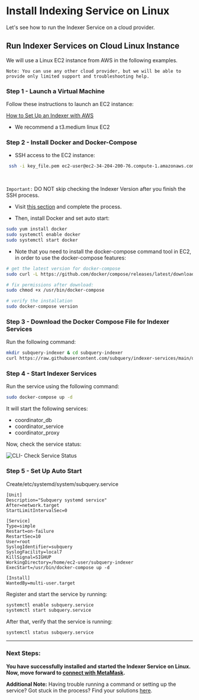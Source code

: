 # Install Indexing Service on Linux

Let's see how to run the Indexer Service on a cloud provider. 

## **Run Indexer Services on Cloud Linux Instance**

We will use a Linux EC2 instance from AWS in the following examples. 

```
Note: You can use any other cloud provider, but we will be able to provide only limited support and troubleshooting help.
```


### **Step 1 - Launch a Virtual Machine**

Follow these instructions to launch an EC2 instance:

[How to Set Up an Indexer with AWS](../indexers/set-up-indexer-aws.md) 

- We recommend a t3.medium linux EC2

### **Step 2 - Install Docker and Docker-Compose**

- SSH access to the EC2 instance:

```bash
 ssh -i key_file.pem ec2-user@ec2-34-204-200-76.compute-1.amazonaws.com
```
<br />

`Important:` DO NOT skip checking the Indexer Version after you finish the SSH process. 

- Visit [this section](../indexers/become-an-indexer.html#_2-1-check-indexer-version) and complete the process.


- Then, install Docker and set auto start:

```bash
sudo yum install docker
sudo systemctl enable docker
sudo systemctl start docker
```

- Note that you need to install the docker-compose command tool in EC2, in order to use the docker-compose features:

```bash
# get the latest version for docker-compose
sudo curl -L https://github.com/docker/compose/releases/latest/download/docker-compose-$(uname -s)-$(uname -m) -o /usr/bin/docker-compose

# fix permissions after download:
sudo chmod +x /usr/bin/docker-compose

# verify the installation
sudo docker-compose version
```

### **Step 3 - Download the Docker Compose File for Indexer Services**

Run the following command:

```bash
mkdir subquery-indexer & cd subquery-indexer
curl https://raw.githubusercontent.com/subquery/indexer-services/main/docker-compose.yml -o docker-compose.yml
```

### **Step 4 - Start Indexer Services**

Run the service using the following command:

```bash
sudo docker-compose up -d
```

It will start the following services:

- coordinator_db
- coordinator_service
- coordinator_proxy

Now, check the service status: <br />

![CLI- Check Service Status](/assets/img/cli_servicestatuss_install_on_linux.png)

### Step 5 - Set Up Auto Start


Create/etc/systemd/system/subquery.service

```
[Unit]
Description="Subquery systemd service"
After=network.target
StartLimitIntervalSec=0

[Service]
Type=simple
Restart=on-failure
RestartSec=10
User=root
SyslogIdentifier=subquery
SyslogFacility=local7
KillSignal=SIGHUP
WorkingDirectory=/home/ec2-user/subquery-indexer
ExecStart=/usr/bin/docker-compose up -d

[Install]
WantedBy=multi-user.target
```

Register and start the service by running:

```bash
systemctl enable subquery.service
systemctl start subquery.service
```

After that, verify that the service is running:

```bash
systemctl status subquery.service
```

---

### **Next Steps:**

**You have successfully installed and started the Indexer Service on Linux. Now, move forward to [connect with MetaMask](../metamask/connect-metamask.md).** 


**Additional Note:**
Having trouble running a command or setting up the service? Got stuck in the process? Find your solutions [here](../indexers/troubleshooting-indexers.md).
